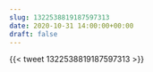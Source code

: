 ```yaml
---
slug: 1322538819187597313
date: 2020-10-31 14:00:00+00:00
draft: false
---
```


{{< tweet 1322538819187597313 >}}
